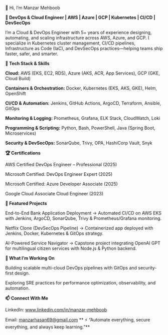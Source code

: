 👋 Hi, I’m Manzar Mehboob

**🚀 DevOps & Cloud Engineer | AWS | Azure | GCP | Kubernetes | CI/CD | DevSecOps**

I’m a Cloud & DevOps Engineer with 5+ years of experience designing, automating, and scaling infrastructure across AWS, Azure, and GCP. I specialize in Kubernetes cluster management, CI/CD pipelines, Infrastructure as Code (IaC), and DevSecOps practices—helping teams ship faster, safer, and smarter.


**🔧 Tech Stack & Skills**

**Cloud:** AWS (EKS, EC2, RDS), Azure (AKS, ACR, App Services), GCP (GKE, Cloud Build)

**Containers & Orchestration:** Docker, Kubernetes (EKS, AKS, GKE), Helm, OpenShift

**CI/CD & Automation:** Jenkins, GitHub Actions, ArgoCD, Terraform, Ansible, GitOps

**Monitoring & Logging:** Prometheus, Grafana, ELK Stack, CloudWatch, Loki

**Programming & Scripting:** Python, Bash, PowerShell, Java (Spring Boot, Microservices)

**Security & DevSecOps:** SonarQube, Trivy, OPA, HashiCorp Vault, Snyk


**🏆 Certifications**

AWS Certified DevOps Engineer – Professional (2025)

Microsoft Certified: DevOps Engineer Expert (2025)

Microsoft Certified: Azure Developer Associate (2025)

Google Cloud Associate Cloud Engineer (2023)


**📌 Featured Projects**

End-to-End Bank Application Deployment → Automated CI/CD on AWS EKS with Jenkins, ArgoCD, SonarQube, Trivy & Prometheus/Grafana monitoring.

Netflix Clone (DevSecOps Pipeline) → Containerized app deployed with Jenkins, Docker, Kubernetes & GitOps strategy.

AI-Powered Service Navigator → Capstone project integrating OpenAI GPT for multilingual citizen services with Node.js & Python backend.


**🌱 What I’m Working On**

Building scalable multi-cloud DevOps pipelines with GitOps and security-first design.

Exploring SRE practices for performance optimization, observability, and automation.


**📫 Connect With Me**

LinkedIn: www.linkedin.com/in/manzar-mehboob

Email: manzarhasan69@gmail.com
**
⚡ “Automate everything, secure everything, and always keep learning.”**
